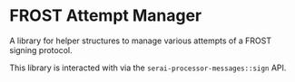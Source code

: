 # FROST Attempt Manager

A library for helper structures to manage various attempts of a FROST signing
protocol.

This library is interacted with via the `serai-processor-messages::sign` API.
